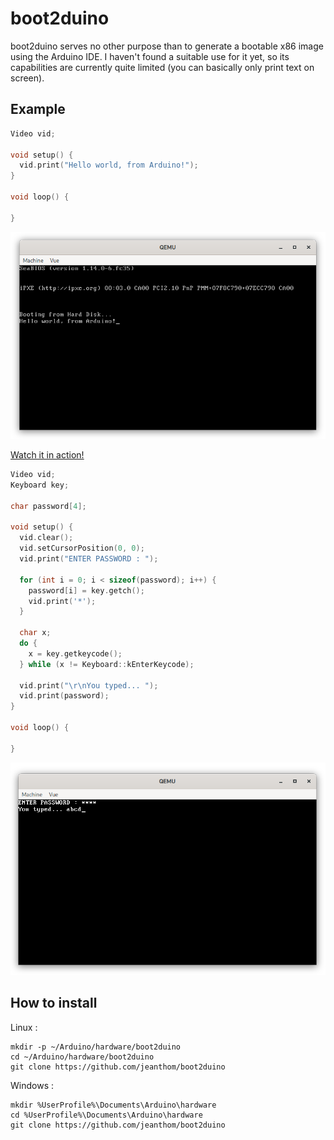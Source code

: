 # boot2duino
boot2duino serves no other purpose than to generate a bootable x86 image using the Arduino IDE. I haven't found a suitable use for it yet, so its capabilities are currently quite limited (you can basically only print text on screen).

## Example
```c++
Video vid;

void setup() {
  vid.print("Hello world, from Arduino!");
}

void loop() {
  
}
```

![boot2duino generated image running inside QEMU](doc/hello.png)


[Watch it in action!](https://vimeo.com/656339999)

```c++
Video vid;
Keyboard key;

char password[4];

void setup() {
  vid.clear();
  vid.setCursorPosition(0, 0);
  vid.print("ENTER PASSWORD : ");

  for (int i = 0; i < sizeof(password); i++) {
    password[i] = key.getch();
    vid.print('*');
  }

  char x;
  do {
    x = key.getkeycode();
  } while (x != Keyboard::kEnterKeycode);

  vid.print("\r\nYou typed... ");
  vid.print(password);
}

void loop() {
  
}
```

![Keyboard example running inside QEMU](doc/keyboard.png)

## How to install
Linux :
```
mkdir -p ~/Arduino/hardware/boot2duino
cd ~/Arduino/hardware/boot2duino
git clone https://github.com/jeanthom/boot2duino
```

Windows :
```
mkdir %UserProfile%\Documents\Arduino\hardware
cd %UserProfile%\Documents\Arduino\hardware
git clone https://github.com/jeanthom/boot2duino
```
